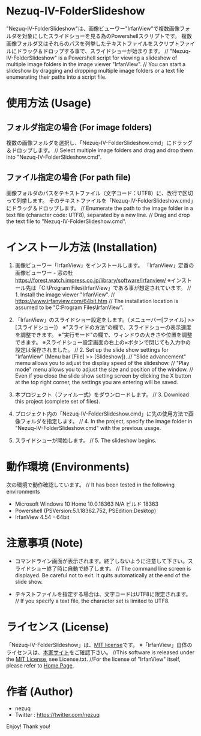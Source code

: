 # Nezuq-IV-FolderSlideshow

"Nezuq-IV-FolderSlideshow"は、画像ビューワー"IrfanView"で複数画像フォルダを対象にしたスライドショーを見る為のPowershellスクリプトです。
複数画像フォルダ又はそれらのパスを列挙したテキストファイルをスクリプトファイルにドラッグ＆ドロップする事で、スライドショーが始まります。
  // "Nezuq-IV-FolderSlideshow" is a Powershell script for viewing a slideshow of multiple image folders in the image viewer "IrfanView".
  // You can start a slideshow by dragging and dropping multiple image folders or a text file enumerating their paths into a script file.


# 使用方法 (Usage)

## フォルダ指定の場合 (For image folders)

複数の画像フォルダを選択し、「Nezuq-IV-FolderSlideshow.cmd」にドラッグ＆ドロップします。
  // Select multiple image folders and drag and drop them into "Nezuq-IV-FolderSlideshow.cmd".

## ファイル指定の場合 (For path file)

画像フォルダのパスをテキストファイル（文字コード：UTF8）に、改行で区切って列挙します。
そのテキストファイルを「Nezuq-IV-FolderSlideshow.cmd」にドラッグ＆ドロップします。
  // Enumerate the path to the image folder in a text file (character code: UTF8), separated by a new line.
  // Drag and drop the text file to "Nezuq-IV-FolderSlideshow.cmd".


# インストール方法 (Installation)

1. 画像ビューワー「IrfanView」をインストールします。
「IrfanView」定番の画像ビューワー - 窓の杜
https://forest.watch.impress.co.jp/library/software/irfanview/
※インストール先は「C:\Program Files\IrfanView」である事が想定されています。
  // 1. Install the image viewer "IrfanView".
  // https://www.irfanview.com/64bit.htm
  // The installation location is assumed to be "C:Program Files\IrfanView".

2. 「IrfanView」のスライドショー設定をします。（メニューバー[ファイル] >> [スライドショー]）
※"スライドの方法"の欄で、スライドショーの表示速度を調整できます。
※"実行モード"の欄で、ウィンドウの大きさや位置を調整できます。
※スライドショー設定画面の右上の×ボタンで閉じても入力中の設定は保存されました。
  // 2. Set up the slide show settings for "IrfanView" (Menu bar [File] >> [Slideshow]).
  // "Slide advancement" memu allows you to adjust the display speed of the slideshow.
  // "Play mode" menu allows you to adjust the size and position of the window.
  // Even if you close the slide show setting screen by clicking the X button at the top right corner, the settings you are entering will be saved.

3. 本プロジェクト（ファイル一式）をダウンロードします。
  // 3. Download this project (complete set of files).

4. プロジェクト内の「Nezuq-IV-FolderSlideshow.cmd」に先の使用方法で画像フォルダを指定します。
  // 4. In the project, specify the image folder in "Nezuq-IV-FolderSlideshow.cmd" with the previous usage.

5. スライドショーが開始します。
  // 5. The slideshow begins.


# 動作環境 (Environments)

次の環境で動作確認しています。
  // It has been tested in the following environments

* Microsoft Windows 10 Home 10.0.18363 N/A ビルド 18363
* Powershell (PSVersion:5.1.18362.752, PSEdition:Desktop)
* IrfanView 4.54 - 64bit


# 注意事項 (Note)

* コマンドライン画面が表示されます。終了しないように注意して下さい。スライドショー終了時に自動で終了します。
  // The command line screen is displayed. Be careful not to exit. It quits automatically at the end of the slide show.

* テキストファイルを指定する場合は、文字コードはUTF8に限定されます。
  // If you specify a text file, the character set is limited to UTF8.


# ライセンス (License)

「Nezuq-IV-FolderSlideshow」は、[MIT license](https://en.wikipedia.org/wiki/MIT_License)です。
※「IrfanView」自体のライセンスは、[本家サイト](https://www.irfanview.com/main_what_is_engl.htm)をご確認下さい。
  //This software is released under the [MIT License](https://en.wikipedia.org/wiki/MIT_License), see License.txt.
  //For the license of "IrfanView" itself, please refer to [Home Page](https://www.irfanview.com/main_what_is_engl.htm).

# 作者 (Author)

* nezuq
* Twitter : https://twitter.com/nezuq


Enjoy! Thank you!
